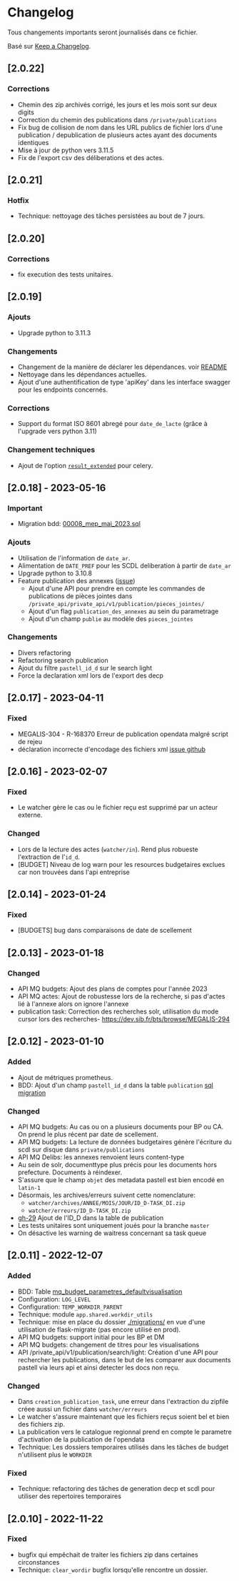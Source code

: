 # Changelog

Tous changements importants seront journalisés dans ce fichier.

Basé sur [Keep a Changelog](https://keepachangelog.com/en/1.0.0/).

## [2.0.22]

### Corrections

- Chemin des zip archivés corrigé, les jours et les mois sont sur deux digits
- Correction du chemin des publications dans `/private/publications`
- Fix bug de collision de nom dans les URL publics de fichier lors d'une publication / depublication de plusieurs actes ayant des documents identiques
- Mise à jour de python vers 3.11.5
- Fix de l'export csv des déliberations et des actes.

## [2.0.21]

### Hotfix

- Technique: nettoyage des tâches persistées au bout de 7 jours.

## [2.0.20]

### Corrections

- fix execution des tests unitaires.

## [2.0.19]

### Ajouts

- Upgrade python to 3.11.3

### Changements

- Changement de la manière de déclarer les dépendances. voir [README](./README.md)
- Nettoyage dans les dépendances actuelles.
- Ajout d'une authentification de type 'apiKey' dans les interface swagger pour les endpoints concernés.

### Corrections

- Support du format ISO 8601 abregé pour `date_de_lacte` (grâce à l'upgrade vers python 3.11)

### Changement techniques

- Ajout de l'option [`result_extended`](https://docs.celeryq.dev/en/latest/userguide/configuration.html#result-extended) pour celery.

## [2.0.18] - 2023-05-16

### Important

- Migration bdd: [00008_mep_mai_2023.sql](./app/migrate/00008_mep_mai_2023.sql)

### Ajouts

- Utilisation de l'information de `date_ar`.
- Alimentation de `DATE_PREF` pour les SCDL deliberation à partir de `date_ar`
- Upgrade python to 3.10.8
- Feature publication des annexes ([issue](https://https://github.com/megalis-bretagne/opendata-marqueblanche/issues/3))
  - Ajout d'une API pour prendre en compte les commandes de publications de pièces jointes dans `/private_api/private_api/v1/publication/pieces_jointes/`
  - Ajout d'un flag `publication_des_annexes` au sein du parametrage
  - Ajout d'un champ `publie` au modèle des `pieces_jointes`

### Changements

- Divers refactoring
- Refactoring search publication
- Ajout du filtre `pastell_id_d` sur le search light
- Force la declaration xml lors de l'export des decp

## [2.0.17] - 2023-04-11

### Fixed

- MEGALIS-304 - R-168370 Erreur de publication opendata malgré script de rejeu
- déclaration incorrecte d'encodage des fichiers xml  [issue github ](https://github.com/megalis-bretagne/opendata-extraction/issues/16)


## [2.0.16] - 2023-02-07

### Fixed

- Le watcher gère le cas ou le fichier reçu est supprimé par un acteur externe.

### Changed

- Lors de la lecture des actes (`watcher/in`). Rend plus robueste l'extraction de l'`id_d`.
- [BUDGET] Niveau de log warn pour les resources budgetaires exclues car non trouvées dans l'api entreprise

## [2.0.14] - 2023-01-24

### Fixed

- [BUDGETS] bug dans comparaisons de date de scellement


## [2.0.13] - 2023-01-18

### Changed

- API MQ budgets: Ajout des plans de comptes pour l'année 2023
- API MQ actes: Ajout de robustesse lors de la recherche, si pas d'actes lié à l'annexe alors on ignore l'annexe 
- publication task: Correction des recherches solr, utilisation du mode cursor lors des recherches- https://dev.sib.fr/bts/browse/MEGALIS-294

## [2.0.12] - 2023-01-10

### Added

- Ajout de métriques prometheus.
- BDD: Ajout d'un champ `pastell_id_d` dans la table `publication` [sql migration](./app/migrate/00007_add_pastell_id_d_column.sql)


### Changed

- API MQ budgets: Au cas ou on a plusieurs documents pour BP ou CA. On prend le plus récent par date de scellement.
- API MQ budgets: La lecture de données budgetaires génère l'écriture du scdl sur disque dans `private/publications`
- API MQ Delibs: les annexes renvoient leurs content-type
- Au sein de solr, documenttype plus précis pour les documents hors prefecture. Documents à réindexer.
- S'assure que le champ `objet` des metadata pastell est bien encodé en `latin-1`
- Désormais, les archives/erreurs suivent cette nomenclature:
  - `watcher/archives/ANNEE/MOIS/JOUR/ID_D-TASK_DI.zip`
  - `watcher/erreurs/ID_D-TASK_DI.zip`
- [gh-29](https://https://github.com/megalis-bretagne/opendata-extraction/issues/29) Ajout de l'ID_D dans la table de publication
- Les tests unitaires sont uniquement joués pour la branche `master`
- On désactive les warning de waitress concernant sa task queue

## [2.0.11] - 2022-12-07

### Added 

- BDD: Table [mq_budget_parametres_defaultvisualisation](./app/migrate/0005_create_table.sql)
- Configuration: `LOG_LEVEL`
- Configuration: `TEMP_WORKDIR_PARENT`
- Technique: module `app.shared.workdir_utils`
- Technique: mise en place du dossier [./migrations/](./migrations/) en vue d'une utilisation de flask-migrate (pas encore utilisé en prod).
- API MQ budgets: support initial pour les BP et DM
- API MQ budgets: changement de titres pour les visualisations
- API /private_api/v1/publication/search/light: Création d'une API pour rechercher les publications, dans le but de les comparer aux documents pastell via leurs api et ainsi detecter les docs non reçu.

### Changed

- Dans `creation_publication_task`, une erreur dans l'extraction du zipfile créee aussi un fichier dans `watcher/erreurs`
- Le watcher s'assure maintenant que les fichiers reçus soient bel et bien des fichiers zip.
- La publication vers le catalogue regionnal prend en compte le parametre d'activation de la publication de l'opendata
- Technique: Les dossiers temporaires utilisés dans les tâches de budget n'utilisent plus le `WORKDIR`

### Fixed

- Technique: refactoring des tâches de generation decp et scdl pour utiliser des repertoires temporaires

## [2.0.10] - 2022-11-22

### Fixed

- bugfix qui empêchait de traiter les fichiers zip dans certaines circonstances
- Technique: `clear_wordir` bugfix lorsqu'elle rencontre un dossier.
